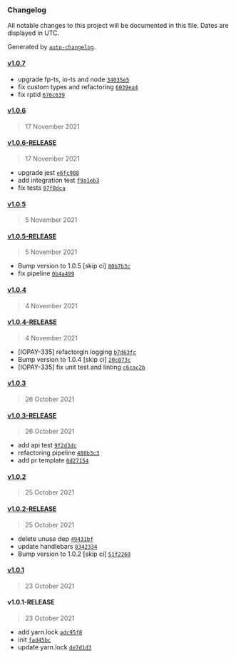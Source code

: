 ### Changelog

All notable changes to this project will be documented in this file. Dates are displayed in UTC.

Generated by [`auto-changelog`](https://github.com/CookPete/auto-changelog).

#### [v1.0.7](https://github.com/pagopa/pagopa-functions-checkout/compare/v1.0.6...v1.0.7)

- upgrade fp-ts, io-ts and node [`34035e5`](https://github.com/pagopa/pagopa-functions-checkout/commit/34035e59acc886c2d318a673ee14554736d8ab33)
- fix custom types and refactoring [`6039ea4`](https://github.com/pagopa/pagopa-functions-checkout/commit/6039ea4e527df74d7ad75a3739049fe99b30c6f4)
- fix rptid [`676c639`](https://github.com/pagopa/pagopa-functions-checkout/commit/676c639c0be3b7080d51759d793e510f4f92f09a)

#### [v1.0.6](https://github.com/pagopa/pagopa-functions-checkout/compare/v1.0.6-RELEASE...v1.0.6)

> 17 November 2021

#### [v1.0.6-RELEASE](https://github.com/pagopa/pagopa-functions-checkout/compare/v1.0.5...v1.0.6-RELEASE)

> 17 November 2021

- upgrade jest [`e6fc908`](https://github.com/pagopa/pagopa-functions-checkout/commit/e6fc908b96b3648efc60bf48bb0df26f15296b62)
- add integration test [`f9a1eb3`](https://github.com/pagopa/pagopa-functions-checkout/commit/f9a1eb302c5865b00b2e07df0adf507b4b885742)
- fix tests [`97f8dca`](https://github.com/pagopa/pagopa-functions-checkout/commit/97f8dca67829f5ccae7896494fe58b6a09185518)

#### [v1.0.5](https://github.com/pagopa/pagopa-functions-checkout/compare/v1.0.5-RELEASE...v1.0.5)

> 5 November 2021

#### [v1.0.5-RELEASE](https://github.com/pagopa/pagopa-functions-checkout/compare/v1.0.4...v1.0.5-RELEASE)

> 5 November 2021

- Bump version to 1.0.5 [skip ci] [`80b7b3c`](https://github.com/pagopa/pagopa-functions-checkout/commit/80b7b3c77abcd602e989e93b34ae1c65fb03037a)
- fix pipeline [`0b4a499`](https://github.com/pagopa/pagopa-functions-checkout/commit/0b4a4997749596ea7d5a6c9635591b6fd2c11dc8)

#### [v1.0.4](https://github.com/pagopa/pagopa-functions-checkout/compare/v1.0.4-RELEASE...v1.0.4)

> 4 November 2021

#### [v1.0.4-RELEASE](https://github.com/pagopa/pagopa-functions-checkout/compare/v1.0.3...v1.0.4-RELEASE)

> 4 November 2021

- [IOPAY-335] refactorgin logging [`b7d63fc`](https://github.com/pagopa/pagopa-functions-checkout/commit/b7d63fcdc9f422a7214a6b68983b9d20aadc5fca)
- Bump version to 1.0.4 [skip ci] [`20c873c`](https://github.com/pagopa/pagopa-functions-checkout/commit/20c873c5906470d3eaaa825234f9e29034896ce4)
- [IOPAY-335] fix unit test and linting [`c6cac2b`](https://github.com/pagopa/pagopa-functions-checkout/commit/c6cac2b1e77c72f7b6969ae42016673ead59b8cd)

#### [v1.0.3](https://github.com/pagopa/pagopa-functions-checkout/compare/v1.0.3-RELEASE...v1.0.3)

> 26 October 2021

#### [v1.0.3-RELEASE](https://github.com/pagopa/pagopa-functions-checkout/compare/v1.0.2...v1.0.3-RELEASE)

> 26 October 2021

- add api test [`9f2d3dc`](https://github.com/pagopa/pagopa-functions-checkout/commit/9f2d3dca24a2523a20c81112c3926fb46d3682d2)
- refactoring pipeline [`480b3c3`](https://github.com/pagopa/pagopa-functions-checkout/commit/480b3c3b9bc79d1a6b024a9a5a9f5283965160e4)
- add pr template [`0d27154`](https://github.com/pagopa/pagopa-functions-checkout/commit/0d2715445a591e5c50d478dfbefb7f89f8a38cc2)

#### [v1.0.2](https://github.com/pagopa/pagopa-functions-checkout/compare/v1.0.2-RELEASE...v1.0.2)

> 25 October 2021

#### [v1.0.2-RELEASE](https://github.com/pagopa/pagopa-functions-checkout/compare/v1.0.1...v1.0.2-RELEASE)

> 25 October 2021

- delete unuse dep [`49431bf`](https://github.com/pagopa/pagopa-functions-checkout/commit/49431bf1b2e11a8473d29fbe7b81d34ed7729598)
- update handlebars [`8342334`](https://github.com/pagopa/pagopa-functions-checkout/commit/834233434ddc800c2ca04f5f3686b036f825d2ca)
- Bump version to 1.0.2 [skip ci] [`51f2260`](https://github.com/pagopa/pagopa-functions-checkout/commit/51f2260c50b74413c15ded21bc80cc504a374181)

#### [v1.0.1](https://github.com/pagopa/pagopa-functions-checkout/compare/v1.0.1-RELEASE...v1.0.1)

> 23 October 2021

#### v1.0.1-RELEASE

> 23 October 2021

- add yarn.lock [`adc95f8`](https://github.com/pagopa/pagopa-functions-checkout/commit/adc95f86be27cbe7b0dcd096041ff515a2c41a34)
- init [`fad45bc`](https://github.com/pagopa/pagopa-functions-checkout/commit/fad45bcd1e65faec7b49c1ce78f86532c2f2482a)
- update yarn.lock [`de7d1d3`](https://github.com/pagopa/pagopa-functions-checkout/commit/de7d1d3d507a47b08cc4ae1e078880e1de3aeb70)
